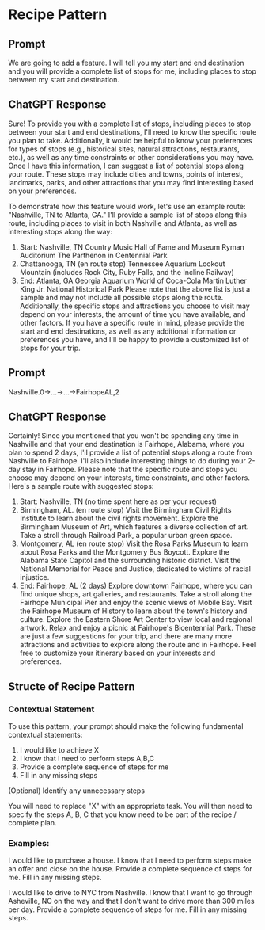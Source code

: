 # Recipe Pattern

## Prompt
We are going to add a feature. I will tell you my start and end destination and you will provide a complete list of stops for me, including places to stop between my start and destination.

## ChatGPT Response
Sure! To provide you with a complete list of stops, including places to stop between your start and end destinations, I'll need to know the specific route you plan to take. Additionally, it would be helpful to know your preferences for types of stops (e.g., historical sites, natural attractions, restaurants, etc.), as well as any time constraints or other considerations you may have.
Once I have this information, I can suggest a list of potential stops along your route. These stops may include cities and towns, points of interest, landmarks, parks, and other attractions that you may find interesting based on your preferences.

To demonstrate how this feature would work, let's use an example route: "Nashville, TN to Atlanta, GA." I'll provide a sample list of stops along this route, including places to visit in both Nashville and Atlanta, as well as interesting stops along the way:

1. Start: Nashville, TN
Country Music Hall of Fame and Museum
Ryman Auditorium
The Parthenon in Centennial Park
2. Chattanooga, TN (en route stop)
Tennessee Aquarium
Lookout Mountain (includes Rock City, Ruby Falls, and the Incline Railway)
3. End: Atlanta, GA
Georgia Aquarium
World of Coca-Cola
Martin Luther King Jr. National Historical Park
Please note that the above list is just a sample and may not include all possible stops along the route. Additionally, the specific stops and attractions you choose to visit may depend on your interests, the amount of time you have available, and other factors.
If you have a specific route in mind, please provide the start and end destinations, as well as any additional information or preferences you have, and I'll be happy to provide a customized list of stops for your trip.

## Prompt
Nashville.0->...->...->FairhopeAL,2

## ChatGPT Response
Certainly! Since you mentioned that you won't be spending any time in Nashville and that your end destination is Fairhope, Alabama, where you plan to spend 2 days, I'll provide a list of potential stops along a route from Nashville to Fairhope. I'll also include interesting things to do during your 2-day stay in Fairhope.
Please note that the specific route and stops you choose may depend on your interests, time constraints, and other factors. Here's a sample route with suggested stops:
1. Start: Nashville, TN (no time spent here as per your request)
2. Birmingham, AL. (en route stop)
Visit the Birmingham Civil Rights Institute to learn about the civil rights movement.
Explore the Birmingham Museum of Art, which features a diverse collection of art.
Take a stroll through Railroad Park, a popular urban green space.
3. Montgomery, AL (en route stop)
Visit the Rosa Parks Museum to learn about Rosa Parks and the Montgomery Bus Boycott.
Explore the Alabama State Capitol and the surrounding historic district.
Visit the National Memorial for Peace and Justice, dedicated to victims of racial injustice.
4. End: Fairhope, AL (2 days)
Explore downtown Fairhope, where you can find unique shops, art galleries, and restaurants.
Take a stroll along the Fairhope Municipal Pier and enjoy the scenic views of Mobile Bay.
Visit the Fairhope Museum of History to learn about the town's history and culture.
Explore the Eastern Shore Art Center to view local and regional artwork.
Relax and enjoy a picnic at Fairhope's Bicentennial Park.
These are just a few suggestions for your trip, and there are many more attractions and activities to explore along the route and in Fairhope. Feel free to customize your itinerary based on your interests and preferences.

## Structe of Recipe Pattern

### Contextual Statement
To use this pattern, your prompt should make the following fundamental contextual statements:

1. I would like to achieve X 
1. I know that I need to perform steps A,B,C 
1. Provide a complete sequence of steps for me 
1. Fill in any missing steps 

(Optional) Identify any unnecessary steps

You will need to replace "X" with an appropriate task. You will then need to specify the steps A, B, C that you know need to be part of the recipe / complete plan.

### Examples:

I would like to  purchase a house. I know that I need to perform steps make an offer and close on the house. Provide a complete sequence of steps for me. Fill in any missing steps.

I would like to drive to NYC from Nashville. I know that I want to go through Asheville, NC on the way and that I don't want to drive more than 300 miles per day. Provide a complete sequence of steps for me. Fill in any missing steps.